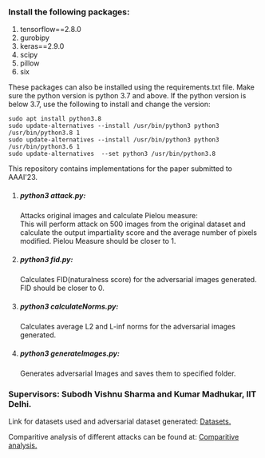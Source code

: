 <h3>Install the following packages:</h3>
<ol>
  <li>tensorflow==2.8.0</li>
  <li>gurobipy</li>
  <li>keras==2.9.0</li>
  <li>scipy</li>
  <li>pillow</li>
  <li>six</li>
</ol>

These packages can also be installed using the requirements.txt file.
Make sure the python version is python 3.7 and above. If the python version is below 3.7, use the following to install and change the version:

    sudo apt install python3.8
    sudo update-alternatives --install /usr/bin/python3 python3 /usr/bin/python3.8 1
    sudo update-alternatives --install /usr/bin/python3 python3 /usr/bin/python3.6 1
    sudo update-alternatives  --set python3 /usr/bin/python3.8

This repository contains implementations for the paper submitted to AAAI'23. 


<ol>
  <li><h5>python3 attack.py:</h5> Attacks original images and calculate Pielou measure: 
      </br>This will perform attack on 500 images from the original dataset and calculate the output impartiality score and the average number of pixels modified. Pielou Measure should be closer to 1.</li>
  <li><h5>python3 fid.py:</h5> Calculates FID(naturalness score) for the adversarial images generated. FID should be closer to 0.</li>
  <li><h5>python3 calculateNorms.py:</h5> Calculates average L2 and L-inf norms for the adversarial images generated.</li>
  <li><h5>python3 generateImages.py:</h5> Generates adversarial Images and saves them to specified folder.</li>
</ol>
<h3>Supervisors: Subodh Vishnu Sharma and Kumar Madhukar, IIT Delhi.</h3>

Link for datasets used and adversarial dataset generated: [Datasets.](https://drive.google.com/drive/folders/1ZUmj_j5fvPiEDmmdNx2QT6gpzIgGubt8?usp=sharing)

Comparitive analysis of different attacks can be found at: [Comparitive analysis.](https://docs.google.com/spreadsheets/d/1sjgXiB_wOy-A0DOaev2TLBRVxU05cY_G9p3KHFTPoRo/edit#gid=0)
